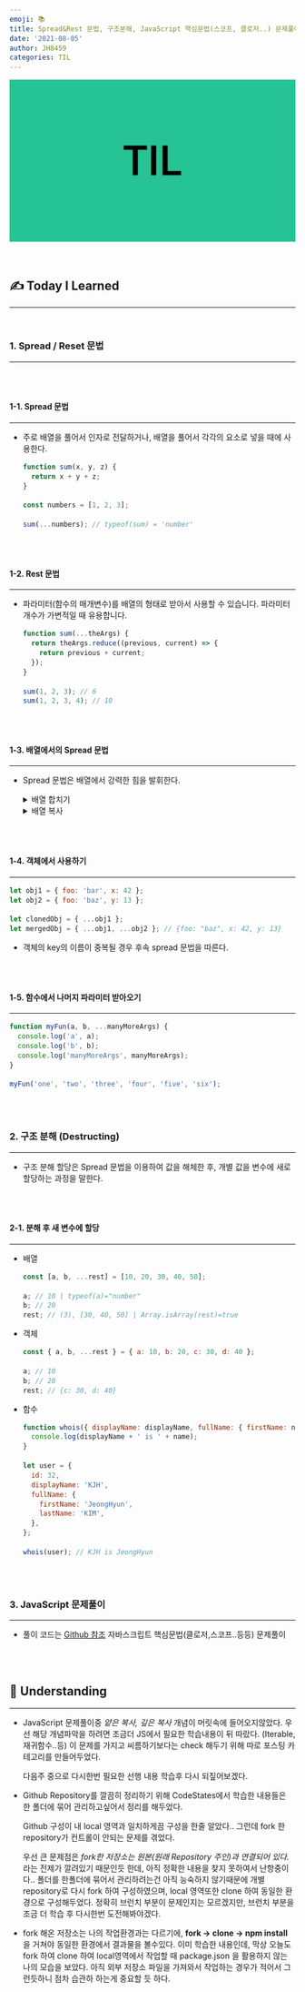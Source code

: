 ```yaml
---
emoji: 📚
title: Spread&Rest 문법, 구조분해, JavaScript 핵심문법(스코프, 클로저..) 문제풀이
date: '2021-08-05'
author: JH8459
categories: TIL
---
```


![github-blog.png](../../assets/common/TIL.jpeg)

<br>

## ✍️ **T**oday **I** **L**earned

---

<br>

### 1. Spread / Reset 문법

---

<br>
<br>

#### 1-1. Spread 문법

---

- 주로 배열을 풀어서 인자로 전달하거나, 배열을 풀어서 각각의 요소로 넣을 때에 사용한다.

  ```javascript
  function sum(x, y, z) {
    return x + y + z;
  }

  const numbers = [1, 2, 3];

  sum(...numbers); // typeof(sum) = 'number'
  ```

<br>
<br>

#### 1-2. Rest 문법

---

- 파라미터(함수의 매개변수)를 배열의 형태로 받아서 사용할 수 있습니다. 파라미터 개수가 가변적일 때 유용합니다.

  ```javascript
  function sum(...theArgs) {
    return theArgs.reduce((previous, current) => {
      return previous + current;
    });
  }

  sum(1, 2, 3); // 6
  sum(1, 2, 3, 4); // 10
  ```

<br>
<br>

#### 1-3. 배열에서의 Spread 문법

---

- Spread 문법은 배열에서 강력한 힘을 발휘한다.

  <details>
  <summary>배열 합치기</summary>

  ```javascript
  let parts = ['shoulders', 'knees'];
  let lyrics = ['head', ...parts, 'and', 'toes'];
  ```

  ```javascript
  let arr1 = [0, 1, 2];
  let arr2 = [3, 4, 5];
  arr1 = [...arr1, ...arr2]; // spread 문법은 기존 배열을 변경하지 않으므로(immutable), arr1의 값을 바꾸려면 새롭게 할당해야 한다.
  ```

  </details>

  <details>
  <summary>배열 복사</summary>

  ```javascript
  let arr = [1, 2, 3];
  let arr2 = [...arr]; // arr.slice() 와 유사
  ```

  </details>

<br>
<br>

#### 1-4. 객체에서 사용하기

---

```javascript
let obj1 = { foo: 'bar', x: 42 };
let obj2 = { foo: 'baz', y: 13 };

let clonedObj = { ...obj1 };
let mergedObj = { ...obj1, ...obj2 }; // {foo: "baz", x: 42, y: 13}
```

- 객체의 key의 이름이 중복될 경우 후속 spread 문법을 따른다.

<br>
<br>

#### 1-5. 함수에서 나머지 파라미터 받아오기

---

```javascript
function myFun(a, b, ...manyMoreArgs) {
  console.log('a', a);
  console.log('b', b);
  console.log('manyMoreArgs', manyMoreArgs);
}

myFun('one', 'two', 'three', 'four', 'five', 'six');
```

<br>
<br>

### 2. 구조 분해 (Destructing)

---

- 구조 분해 할당은 Spread 문법을 이용하여 값을 해체한 후, 개별 값을 변수에 새로 할당하는 과정을 말한다.

<br>
<br>

#### 2-1. 분해 후 새 변수에 할당

---

- 배열

  ```javascript
  const [a, b, ...rest] = [10, 20, 30, 40, 50];

  a; // 10 | typeof(a)="number"
  b; // 20
  rest; // (3), [30, 40, 50] | Array.isArray(rest)=true
  ```

- 객체

  ```javascript
  const { a, b, ...rest } = { a: 10, b: 20, c: 30, d: 40 };

  a; // 10
  b; // 20
  rest; // {c: 30, d: 40}
  ```

- 함수

  ```javascript
  function whois({ displayName: displayName, fullName: { firstName: name } }) {
    console.log(displayName + ' is ' + name);
  }

  let user = {
    id: 32,
    displayName: 'KJH',
    fullName: {
      firstName: 'JeongHyun',
      lastName: 'KIM',
    },
  };

  whois(user); // KJH is JeongHyun
  ```

<br>
<br>

### 3. JavaScript 문제풀이

---

- 풀이 코드는 <a href="https://github.com/JH8459/im-sprint-javascript-koans" target="_blank">Github 참조</a> 자바스크립트 핵심문법(클로저,스코프..등등) 문제풀이

<br>
<br>

## 🤔 Understanding

---

- JavaScript 문제풀이중 _얕은 복사, 깊은 복사_ 개념이 머릿속에 들어오지않았다. 우선 해당 개념파악을 하려면 조금더 JS에서 필요한 학습내용이 뒤 따랐다. (Iterable, 재귀함수..등) 이 문제를 가지고 씨름하기보다는 check 해두기 위해 따로 포스팅 카테고리를 만들어두었다.

  다음주 중으로 다시한번 필요한 선행 내용 학습후 다시 되짚어보겠다.

- Github Repository를 깔끔히 정리하기 위해 CodeStates에서 학습한 내용들은 한 폴더에 묶어 관리하고싶어서 정리를 해두었다.

  Github 구성이 내 local 영역과 일치하게끔 구성을 한줄 알았다.. 그런데 fork 한 repository가 컨트롤이 안되는 문제를 겪었다.

  우선 큰 문제점은 _fork한 저장소는 원본(원래 Repository 주인)과 연결되어 있다._ 라는 전제가 깔려있기 때문인듯 한데, 아직 정확한 내용을 찾지 못하여서 난항중이다.. 폴더를 한폴더에 묶어서 관리하려는건 아직 능숙하지 않기때문에 개별 repository로 다시 fork 하여 구성하였으며, local 영역또한 clone 하여 동일한 환경으로 구성해두었다. 정확히 브런치 부분이 문제인지는 모르겠지만, 브런치 부분을 조금 더 학습 후 다시한번 도전해봐야겠다.

- fork 해온 저장소는 나의 작업환경과는 다르기에, **fork -> clone -> npm install** 을 거쳐야 동일한 환경에서 결과물을 볼수있다. 이미 학습한 내용인데, 막상 오늘도 fork 하여 clone 하여 local영역에서 작업할 때 package.json 을 활용하지 않는 나의 모습을 보았다. 아직 외부 저장소 파일을 가져와서 작업하는 경우가 적어서 그런듯하니 점차 습관하 하는게 중요할 듯 하다.

<br>
<br>

```toc

```
